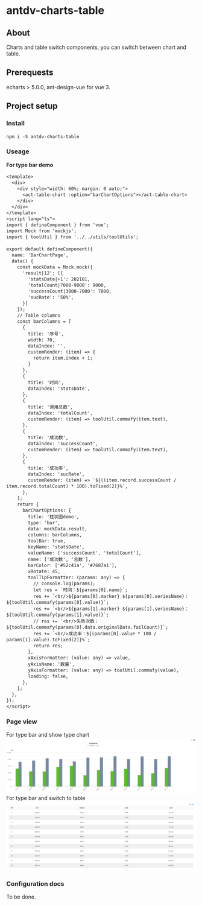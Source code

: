 # antdv-charts-table

## About
Charts and table switch components, you can switch between chart and table.

## Prerequests

echarts > 5.0.0, ant-design-vue for vue 3.

## Project setup

### Install
```
npm i -S antdv-charts-table
```

### Useage
**For type bar demo**
```vue
<template>
  <div>
    <div style="width: 60%; margin: 0 auto;">
      <act-table-chart :option="barChartOptions"></act-table-chart>
    </div>
  </div>
</template>
<script lang="ts">
import { defineComponent } from 'vue';
import Mock from 'mockjs';
import { toolUtil } from '../../utils/toolUtils';

export default defineComponent({
  name: 'BarChartPage',
  data() {
    const mockData = Mock.mock({
      'result|12': [{
        'statsDate|+1': 202101,
        'totalCount|7000-9000': 9000,
        'successCount|3000-7000': 7000,
        'sucRate': '50%',
      }]
    });
    // Table columns
    const barColumns = [
      {
        title: '序号',
        width: 70,
        dataIndex: '',
        customRender: (item) => {
          return item.index + 1;
        }
      },
      {
        title: '时间',
        dataIndex: 'statsDate',
      },
      {
        title: '调用总数',
        dataIndex: 'totalCount',
        customRender: (item) => toolUtil.commafy(item.text),
      },
      {
        title: '成功数',
        dataIndex: 'successCount',
        customRender: (item) => toolUtil.commafy(item.text),
      },
      {
        title: '成功率',
        dataIndex: 'sucRate',
        customRender: (item) => `${((item.record.successCount / item.record.totalCount) * 100).toFixed(2)}%`,
      },
    ];
    return {
      barChartOptions: {
        title: '柱状图demo',
        type: 'bar',
        data: mockData.result,
        columns: barColumns,
        toolBar: true,
        keyName: 'statsDate',
        valueName: ['successCount', 'totalCount'],
        name: ['成功数', '总数'],
        barColor: ['#52c41a', '#7687a1'],
        xRotate: 45,
        toolTipFormatter: (params: any) => {
          // console.log(params);
          let res = `时间：${params[0].name}`;
          res += `<br/>${params[0].marker} ${params[0].seriesName}：${toolUtil.commafy(params[0].value)}`;
          res += `<br/>${params[1].marker} ${params[1].seriesName}：${toolUtil.commafy(params[1].value)}`;
          // res += `<br/>失败次数：${toolUtil.commafy(params[0].data.originalData.failCount)}`;
          res += `<br/>成功率：${(params[0].value * 100 / params[1].value).toFixed(2)}%`;
          return res;
        },
        xAxisFormatter: (value: any) => value,
        yAxisName: '数量',
        yAxisFormatter: (value: any) => toolUtil.commafy(value),
        loading: false,
      },
    };
  },
});
</script>
```

### Page view
For type bar and show type chart
![](https://raw.githubusercontent.com/jadegong/antdv-charts-table/master/Screenshot_act_bardemo_chart_2023-01-19_12-20-31.png)
For type bar and switch to table
![](https://raw.githubusercontent.com/jadegong/antdv-charts-table/master/Screenshot_act_bardemo_table_2023-01-19_12-22-31.png)

### Configuration docs
To be done.
